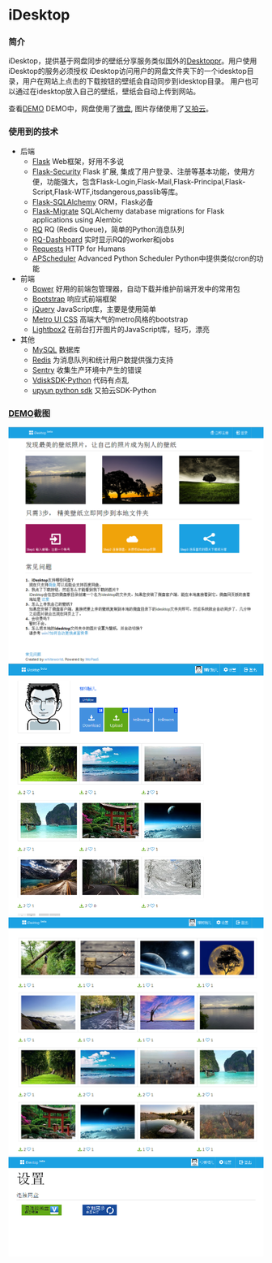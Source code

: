 iDesktop
========

### 简介
iDesktop，提供基于网盘同步的壁纸分享服务类似国外的[Desktoppr](https://www.desktoppr.co)。用户使用iDesktop的服务必须授权
iDesktop访问用户的网盘文件夹下的一个idesktop目录，用户在网站上点击的下载按钮的壁纸会自动同步到idesktop目录。
用户也可以通过在idesktop放入自己的壁纸，壁纸会自动上传到网站。

查看[DEMO](http://idesktop.sturgeon.mopaas.com/)
DEMO中，网盘使用了[微盘](http://vdisk.weibo.com/), 图片存储使用了[又拍云](https://www.upyun.com)。


### 使用到的技术
- 后端
    - [Flask](http://flask.pocoo.org/) Web框架，好用不多说
    - [Flask-Security](http://pythonhosted.org/Flask-Security/index.html) Flask 扩展,
    集成了用户登录、注册等基本功能，使用方便，功能强大，包含Flask-Login,Flask-Mail,Flask-Principal,Flask-Script,Flask-WTF,itsdangerous,passlib等库。
    - [Flask-SQLAlchemy](http://pythonhosted.org/Flask-SQLAlchemy/) ORM，Flask必备
    - [Flask-Migrate](https://github.com/miguelgrinberg/Flask-Migrate)
    SQLAlchemy database migrations for Flask applications using Alembic
    - [RQ](http://python-rq.org/) RQ (Redis Queue)，简单的Python消息队列
    - [RQ-Dashboard](https://github.com/nvie/rq-dashboard) 实时显示RQ的worker和jobs
    - [Requests](http://docs.python-requests.org/en/latest/) HTTP for Humans
    - [APScheduler](http://pythonhosted.org/APScheduler/#advanced-python-scheduler)
    Advanced Python Scheduler Python中提供类似cron的功能
- 前端
    - [Bower](http://bower.io/) 好用的前端包管理器，自动下载并维护前端开发中的常用包
    - [Bootstrap](http://getbootstrap.com/) 响应式前端框架
    - [jQuery](http://jquery.com/) JavaScript库，主要是使用简单
    - [Metro UI CSS](http://metroui.org.ua/) 高端大气的metro风格的bootstrap
    - [Lightbox2](http://lokeshdhakar.com/projects/lightbox2/) 在前台打开图片的JavaScript库，轻巧，漂亮
- 其他
    - [MySQL](http://www.mysql.com/) 数据库
    - [Redis](http://redis.io/) 为消息队列和统计用户数提供强力支持
    - [Sentry](https://getsentry.com/welcome/) 收集生产环境中产生的错误
    - [VdiskSDK-Python](https://github.com/CloudSide/VdiskSDK-Python) 代码有点乱
    - [upyun python sdk](https://github.com/upyun/python-sdk/) 又拍云SDK-Python

### [DEMO](http://idesktop.sturgeon.mopaas.com/)截图
![欢迎界面](screenshots/welcome.png)
![用户主页](screenshots/user_profile.png)
![首页](screenshots/index.png)
![设置界面](screenshots/setting.png)